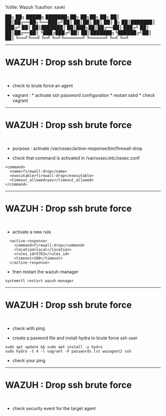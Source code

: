 %title: Wazuh
%author: xavki


██╗    ██╗ █████╗ ███████╗██╗   ██╗██╗  ██╗
██║    ██║██╔══██╗╚══███╔╝██║   ██║██║  ██║
██║ █╗ ██║███████║  ███╔╝ ██║   ██║███████║
██║███╗██║██╔══██║ ███╔╝  ██║   ██║██╔══██║
╚███╔███╔╝██║  ██║███████╗╚██████╔╝██║  ██║
 ╚══╝╚══╝ ╚═╝  ╚═╝╚══════╝ ╚═════╝ ╚═╝  ╚═╝
                                           

-----------------------------------------------------------------------------------------------------------                                          

# WAZUH : Drop ssh brute force

<br>

* check to brute force an agent

* vagrant : 
		* activate ssh password configuration
		* restart sshd
		* check vagrant

-----------------------------------------------------------------------------------------------------------                                          

# WAZUH : Drop ssh brute force

<br>

* purpose : activate /var/ossec/active-response/bin/firewall-drop

* check that command is activated in /var/ossec/etc/ossec.conf

```
<command>
  <name>firewall-drop</name>
  <executable>firewall-drop</executable>
  <timeout_allowed>yes</timeout_allowed>
</command>
```

-----------------------------------------------------------------------------------------------------------                                          

# WAZUH : Drop ssh brute force

<br>

* activate a new rule

```
  <active-response>
    <command>firewall-drop</command>
    <location>local</location>
    <rules_id>5763</rules_id>
    <timeout>180</timeout>
  </active-response>
```

* then restart the wazuh-manager

```
systemctl restart wazuh-manager
```

-----------------------------------------------------------------------------------------------------------                                          

# WAZUH : Drop ssh brute force

<br>

* check with ping

* create a pasword file and install hydra to brute force ssh user

```
sudo apt update && sudo apt install -y hydra
sudo hydra -t 4 -l vagrant -P passwords.lst wazagent2 ssh
```

* check your ping

-----------------------------------------------------------------------------------------------------------                                          

# WAZUH : Drop ssh brute force

<br>

* check security event for the target agent
